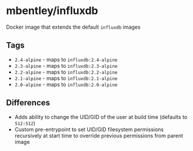 # mbentley/influxdb

Docker image that extends the default `influxdb` images

## Tags

* `2.4-alpine` - maps to `influxdb:2.4-alpine`
* `2.3-alpine` - maps to `influxdb:2.3-alpine`
* `2.2-alpine` - maps to `influxdb:2.2-alpine`
* `2.1-alpine` - maps to `influxdb:2.1-alpine`
* `2.0-alpine` - maps to `influxdb:2.0-alpine`

## Differences

* Adds ability to change the UID/GID of the user at build time (defaults to `512:512`)
* Custom pre-entrypoint to set UID/GID filesystem permissions recursively at start time to override previous permissions from parent image
